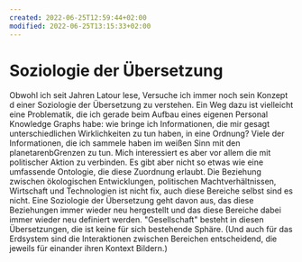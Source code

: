 ```yaml
---
created: 2022-06-25T12:59:44+02:00
modified: 2022-06-25T13:15:33+02:00
---
```


# Soziologie der Übersetzung

Obwohl ich seit Jahren Latour lese, Versuche ich immer noch sein Konzept d einer Soziologie der Übersetzung zu verstehen. Ein Weg dazu ist vielleicht eine Problematik, die ich gerade beim Aufbau eines eigenen Personal Knowledge Graphs habe: wie bringe ich Informationen, die mir gesagt unterschiedlichen Wirklichkeiten zu tun haben, in eine Ordnung? Viele der Informationen, die ich sammele haben im weißen Sinn mit den planetarenbGrenzen zu tun. Mich interessiert es aber vor allem die mit politischer Aktion zu verbinden. Es gibt aber nicht so etwas wie eine umfassende Ontologie, die diese Zuordnung erlaubt. Die Beziehung zwischen ökologischen Entwicklungen, politischen Machtverhältnissen, Wirtschaft und Technologien ist nicht fix, auch diese Bereiche selbst sind es nicht. Eine Soziologie der Übersetzung geht davon aus, das diese Beziehungen immer wieder neu hergestellt und das diese Bereiche dabei immer wieder neu definiert werden. "Gesellschaft" besteht in diesen Übersetzungen, die ist keine für sich bestehende Sphäre. (Und auch für das Erdsystem sind die Interaktionen zwischen Bereichen entscheidend, die jeweils für einander ihren Kontext Bildern.)
